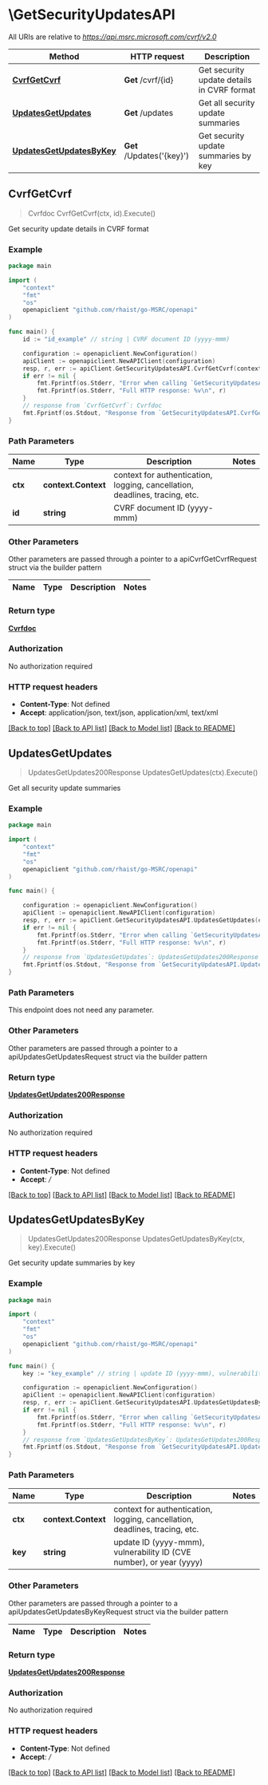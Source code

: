 # \GetSecurityUpdatesAPI

All URIs are relative to *https://api.msrc.microsoft.com/cvrf/v2.0*

Method | HTTP request | Description
------------- | ------------- | -------------
[**CvrfGetCvrf**](GetSecurityUpdatesAPI.md#CvrfGetCvrf) | **Get** /cvrf/{id} | Get security update details in CVRF format
[**UpdatesGetUpdates**](GetSecurityUpdatesAPI.md#UpdatesGetUpdates) | **Get** /updates | Get all security update summaries
[**UpdatesGetUpdatesByKey**](GetSecurityUpdatesAPI.md#UpdatesGetUpdatesByKey) | **Get** /Updates(&#39;{key}&#39;) | Get security update summaries by key



## CvrfGetCvrf

> Cvrfdoc CvrfGetCvrf(ctx, id).Execute()

Get security update details in CVRF format



### Example

```go
package main

import (
    "context"
    "fmt"
    "os"
    openapiclient "github.com/rhaist/go-MSRC/openapi"
)

func main() {
    id := "id_example" // string | CVRF document ID (yyyy-mmm)

    configuration := openapiclient.NewConfiguration()
    apiClient := openapiclient.NewAPIClient(configuration)
    resp, r, err := apiClient.GetSecurityUpdatesAPI.CvrfGetCvrf(context.Background(), id).Execute()
    if err != nil {
        fmt.Fprintf(os.Stderr, "Error when calling `GetSecurityUpdatesAPI.CvrfGetCvrf``: %v\n", err)
        fmt.Fprintf(os.Stderr, "Full HTTP response: %v\n", r)
    }
    // response from `CvrfGetCvrf`: Cvrfdoc
    fmt.Fprintf(os.Stdout, "Response from `GetSecurityUpdatesAPI.CvrfGetCvrf`: %v\n", resp)
}
```

### Path Parameters


Name | Type | Description  | Notes
------------- | ------------- | ------------- | -------------
**ctx** | **context.Context** | context for authentication, logging, cancellation, deadlines, tracing, etc.
**id** | **string** | CVRF document ID (yyyy-mmm) | 

### Other Parameters

Other parameters are passed through a pointer to a apiCvrfGetCvrfRequest struct via the builder pattern


Name | Type | Description  | Notes
------------- | ------------- | ------------- | -------------


### Return type

[**Cvrfdoc**](Cvrfdoc.md)

### Authorization

No authorization required

### HTTP request headers

- **Content-Type**: Not defined
- **Accept**: application/json, text/json, application/xml, text/xml

[[Back to top]](#) [[Back to API list]](../README.md#documentation-for-api-endpoints)
[[Back to Model list]](../README.md#documentation-for-models)
[[Back to README]](../README.md)


## UpdatesGetUpdates

> UpdatesGetUpdates200Response UpdatesGetUpdates(ctx).Execute()

Get all security update summaries



### Example

```go
package main

import (
    "context"
    "fmt"
    "os"
    openapiclient "github.com/rhaist/go-MSRC/openapi"
)

func main() {

    configuration := openapiclient.NewConfiguration()
    apiClient := openapiclient.NewAPIClient(configuration)
    resp, r, err := apiClient.GetSecurityUpdatesAPI.UpdatesGetUpdates(context.Background()).Execute()
    if err != nil {
        fmt.Fprintf(os.Stderr, "Error when calling `GetSecurityUpdatesAPI.UpdatesGetUpdates``: %v\n", err)
        fmt.Fprintf(os.Stderr, "Full HTTP response: %v\n", r)
    }
    // response from `UpdatesGetUpdates`: UpdatesGetUpdates200Response
    fmt.Fprintf(os.Stdout, "Response from `GetSecurityUpdatesAPI.UpdatesGetUpdates`: %v\n", resp)
}
```

### Path Parameters

This endpoint does not need any parameter.

### Other Parameters

Other parameters are passed through a pointer to a apiUpdatesGetUpdatesRequest struct via the builder pattern


### Return type

[**UpdatesGetUpdates200Response**](UpdatesGetUpdates200Response.md)

### Authorization

No authorization required

### HTTP request headers

- **Content-Type**: Not defined
- **Accept**: */*

[[Back to top]](#) [[Back to API list]](../README.md#documentation-for-api-endpoints)
[[Back to Model list]](../README.md#documentation-for-models)
[[Back to README]](../README.md)


## UpdatesGetUpdatesByKey

> UpdatesGetUpdates200Response UpdatesGetUpdatesByKey(ctx, key).Execute()

Get security update summaries by key



### Example

```go
package main

import (
    "context"
    "fmt"
    "os"
    openapiclient "github.com/rhaist/go-MSRC/openapi"
)

func main() {
    key := "key_example" // string | update ID (yyyy-mmm), vulnerability ID (CVE number), or year (yyyy)

    configuration := openapiclient.NewConfiguration()
    apiClient := openapiclient.NewAPIClient(configuration)
    resp, r, err := apiClient.GetSecurityUpdatesAPI.UpdatesGetUpdatesByKey(context.Background(), key).Execute()
    if err != nil {
        fmt.Fprintf(os.Stderr, "Error when calling `GetSecurityUpdatesAPI.UpdatesGetUpdatesByKey``: %v\n", err)
        fmt.Fprintf(os.Stderr, "Full HTTP response: %v\n", r)
    }
    // response from `UpdatesGetUpdatesByKey`: UpdatesGetUpdates200Response
    fmt.Fprintf(os.Stdout, "Response from `GetSecurityUpdatesAPI.UpdatesGetUpdatesByKey`: %v\n", resp)
}
```

### Path Parameters


Name | Type | Description  | Notes
------------- | ------------- | ------------- | -------------
**ctx** | **context.Context** | context for authentication, logging, cancellation, deadlines, tracing, etc.
**key** | **string** | update ID (yyyy-mmm), vulnerability ID (CVE number), or year (yyyy) | 

### Other Parameters

Other parameters are passed through a pointer to a apiUpdatesGetUpdatesByKeyRequest struct via the builder pattern


Name | Type | Description  | Notes
------------- | ------------- | ------------- | -------------


### Return type

[**UpdatesGetUpdates200Response**](UpdatesGetUpdates200Response.md)

### Authorization

No authorization required

### HTTP request headers

- **Content-Type**: Not defined
- **Accept**: */*

[[Back to top]](#) [[Back to API list]](../README.md#documentation-for-api-endpoints)
[[Back to Model list]](../README.md#documentation-for-models)
[[Back to README]](../README.md)

